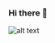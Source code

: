 ### Hi there 👋
![alt text](https://1.bp.blogspot.com/-GNe45P65-JA/XhIMESbvUGI/AAAAAAAACfA/DMDIjmZW9CImEM8k5OSXlT8Aq2R_AnVpQCLcBGAsYHQ/s1600/wallpaper-cyberpunk.jpg)
